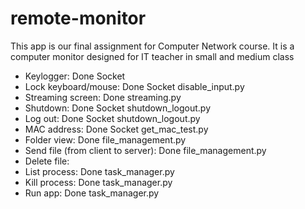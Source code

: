 # remote-monitor
This app is our final assignment for Computer Network course. It is a computer monitor designed for IT teacher in small and medium class 

- Keylogger: Done Socket
- Lock keyboard/mouse: Done Socket disable_input.py
- Streaming screen: Done streaming.py
- Shutdown: Done Socket shutdown_logout.py
- Log out: Done Socket shutdown_logout.py
- MAC address: Done Socket get_mac_test.py
- Folder view: Done file_management.py
- Send file (from client to server): Done file_management.py
- Delete file: 
- List process: Done task_manager.py
- Kill process: Done task_manager.py
- Run app: Done task_manager.py
